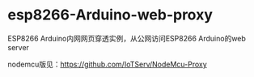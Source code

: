 # esp8266-Arduino-web-proxy
ESP8266 Arduino内网网页穿透实例，从公网访问ESP8266 Arduino的web server

nodemcu版见：https://github.com/IoTServ/NodeMcu-Proxy
